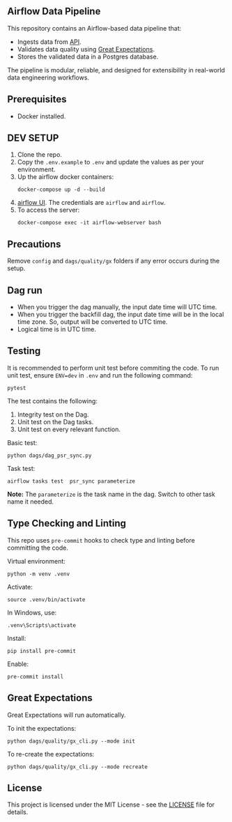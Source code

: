 ## Airflow Data Pipeline

This repository contains an Airflow-based data pipeline that:

- Ingests data from [API](https://bmrs.elexon.co.uk/actual-or-estimated-wind-and-solar-power-generation).
- Validates data quality using [Great Expectations](https://greatexpectations.io/).
- Stores the validated data in a Postgres database.

The pipeline is modular, reliable, and designed for extensibility in real-world data engineering workflows.

## Prerequisites
- Docker installed.

## DEV SETUP
1. Clone the repo.
2. Copy the `.env.example` to `.env` and update the values as per your environment.
3. Up the airflow docker containers:
   ```
   docker-compose up -d --build
   ```
4.  [airflow UI](http://localhost:8080). The credentials are `airflow` and `airflow`.
5. To access the server:
   ```
   docker-compose exec -it airflow-webserver bash
   ```

## Precautions
Remove `config` and `dags/quality/gx` folders if any error occurs during the setup.

## Dag run
- When you trigger the dag manually, the input date time will UTC time.
- When you trigger the backfill dag, the input date time will be in the local time zone. So, output will be converted to UTC time.
- Logical time is in UTC time.

## Testing
It is recommended to perform unit test before commiting the code. To run unit test, ensure `ENV=dev` in `.env` and run the following command:

```
pytest
```

The test contains the following:
1. Integrity test on the Dag.
2. Unit test on the Dag tasks.
3. Unit test on every relevant function.

Basic test:
```
python dags/dag_psr_sync.py
```

Task test:
```
airflow tasks test  psr_sync parameterize
```
**Note:** The `parameterize` is the task name in the dag. Switch to other task name it needed.

## Type Checking and Linting
This repo uses `pre-commit` hooks to check type and linting before committing the code.

Virtual environment:
```
python -m venv .venv
```
Activate:
```
source .venv/bin/activate
```
In Windows, use:
```
.venv\Scripts\activate
```
Install:
```
pip install pre-commit
```
Enable:
```
pre-commit install
```

## Great Expectations
Great Expectations will run automatically.

To init the expectations:
```
python dags/quality/gx_cli.py --mode init
```
To re-create the expectations:
```
python dags/quality/gx_cli.py --mode recreate
```

## License
This project is licensed under the MIT License - see the [LICENSE](LICENSE) file for details.
